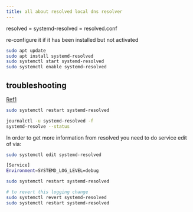 ```yaml
---
title: all about resolved local dns resolver
---
```


resolved = systemd-resolved = resolved.conf

re-configure it if it has been installed but not activated

```bash
sudo apt update
sudo apt install systemd-resolved
sudo systemctl start systemd-resolved
sudo systemctl enable systemd-resolved
```

## troubleshooting

[Ref1](https://unix.stackexchange.com/questions/328131/how-to-troubleshoot-dns-with-systemd-resolved)

```bash
sudo systemctl restart systemd-resolved
```

```bash
journalctl -u systemd-resolved -f
systemd-resolve --status
```

In order to get more information from resolved you need to do service edit of via:

```bash
sudo systemctl edit systemd-resolved

[Service]
Environment=SYSTEMD_LOG_LEVEL=debug

sudo systemctl restart systemd-resolved

# to revert this logging change
sudo systemctl revert systemd-resolved
sudo systemctl restart systemd-resolved
```
